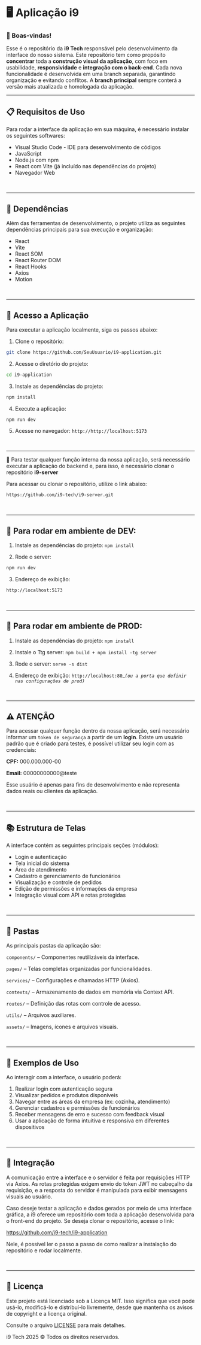 # 🖥️ Aplicação i9

### 🌟 Boas-vindas!
Esse é o repositório da **i9 Tech** responsável pelo desenvolvimento da interface do nosso sistema. Este repositório tem como propósito **concentrar** toda a **construção visual da aplicação**, com foco em usabilidade, **responsividade** e **integração com o back-end**. Cada nova funcionalidade é desenvolvida em uma branch separada, garantindo organização e evitando conflitos. A **branch principal** sempre conterá a versão mais atualizada e homologada da aplicação.

***

## 📋 Requisitos de Uso
Para rodar a interface da aplicação em sua máquina, é necessário instalar os seguintes softwares:
- Visual Studio Code - IDE para desenvolvimento de códigos
- JavaScript
- Node.js com npm
- React com Vite (já incluído nas dependências do projeto)
- Navegador Web

<br/>

***

## 🧳 Dependências
Além das ferramentas de desenvolvimento, o projeto utiliza as seguintes dependências principais para sua execução e organização:
- React
- Vite
- React SOM
- React Router DOM
- React Hooks
- Axios
- Motion

<br/>

***

## 🔑 Acesso a Aplicação
Para executar a aplicação localmente, siga os passos abaixo:
1. Clone o repositório:
```sh
git clone https://github.com/SeuUsuario/i9-application.git
```
2. Acesse o diretório do projeto:
```sh
cd i9-application
```
3. Instale as dependências do projeto:
```sh
npm install
```
4. Execute a aplicação:
```sh
npm run dev
```
5. Acesse no navegador:
`http://http://localhost:5173`

<br/>

***

📌 Para testar qualquer função interna da nossa aplicação, será necessário executar a aplicação do backend e, para isso, é necessário clonar o repositório **i9-server**

Para acessar ou clonar o repositório, utilize o link abaixo:
```sh
https://github.com/i9-tech/i9-server.git
```

<br/>

***

## 🔧 Para rodar em  ambiente de DEV:
1. Instale as dependências do projeto:
`npm install`

2. Rode o server:
```sh
npm run dev
```

3. Endereço de exibição:
```sh
http://localhost:5173
```

<br/>

***

## 🚀 Para rodar em  ambiente de PROD:
1. Instale as dependências do projeto:
`npm install`

2. Instale o Ttg server:
`npm build + npm install -tg server`

3. Rode o server:
`serve -s dist`

4. Endereço de exibição:
`http://localhost:80`_*`(ou a porta que definir nas configurações de prod)`*

<br/>

***

## ⚠️ ATENÇÃO
Para acessar qualquer função dentro da nossa aplicação, será necessário informar um `token de segurança` a partir de um **login**. Existe um usuário padrão que é criado para testes, é possível utilizar seu login com as credenciais:

**CPF:** 000.000.000-00

**Email:** 00000000000@teste

Esse usuário é apenas para fins de desenvolvimento e não representa dados reais ou clientes da aplicação.

<br/>

***

## 📚 Estrutura de Telas
A interface contém as seguintes principais seções (módulos):
- Login e autenticação
- Tela inicial do sistema
- Área de atendimento
- Cadastro e gerenciamento de funcionários
- Visualização e controle de pedidos
- Edição de permissões e informações da empresa
- Integração visual com API e rotas protegidas

<br/>

***

## 📂 Pastas
As principais pastas da aplicação são:

`components/` – Componentes reutilizáveis da interface.

`pages/` – Telas completas organizadas por funcionalidades.

`services/` – Configurações e chamadas HTTP (Axios).

`contexts/` – Armazenamento de dados em memória via Context API.

`routes/` – Definição das rotas com controle de acesso.

`utils/` – Arquivos auxiliares.

`assets/` – Imagens, ícones e arquivos visuais.

<br/>

***

## 🧪 Exemplos de Uso
Ao interagir com a interface, o usuário poderá:

1. Realizar login com autenticação segura
2. Visualizar pedidos e produtos disponíveis
3. Navegar entre as áreas da empresa (ex: cozinha, atendimento)
4. Gerenciar cadastros e permissões de funcionários
5. Receber mensagens de erro e sucesso com feedback visual
6. Usar a aplicação de forma intuitiva e responsiva em diferentes dispositivos

<br/>

***

## 🔗 Integração
A comunicação entre a interface e o servidor é feita por requisições HTTP via Axios. As rotas protegidas exigem envio do token JWT no cabeçalho da requisição, e a resposta do servidor é manipulada para exibir mensagens visuais ao usuário.

Caso deseje testar a aplicação e dados gerados por meio de uma interface gráfica, a i9 oferece um repositório com toda a aplicação desenvolvida para o front-end do projeto. Se deseja clonar o repositório, acesse o link:

https://github.com/i9-tech/i9-application

Nele, é possível ler o passo a passo de como realizar a instalação do repositório e rodar localmente.

<br/>

***

## 📜 Licença
Este projeto está licenciado sob a Licença MIT. Isso significa que você pode usá-lo, modificá-lo e distribuí-lo livremente, desde que mantenha os avisos de copyright e a licença original.

Consulte o arquivo [LICENSE](./LICENSE) para mais detalhes.

i9 Tech 2025 &copy; Todos os direitos reservados.
